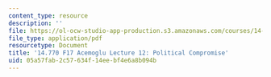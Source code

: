 ```yaml
---
content_type: resource
description: ''
file: https://ol-ocw-studio-app-production.s3.amazonaws.com/courses/14-770-introduction-to-political-economy-fall-2017/05a57fab2c57634f14eebf4e6a8b094b_MIT14_770F17_lec12_acemoglu.pdf
file_type: application/pdf
resourcetype: Document
title: '14.770 F17 Acemoglu Lecture 12: Political Compromise'
uid: 05a57fab-2c57-634f-14ee-bf4e6a8b094b
---
```

